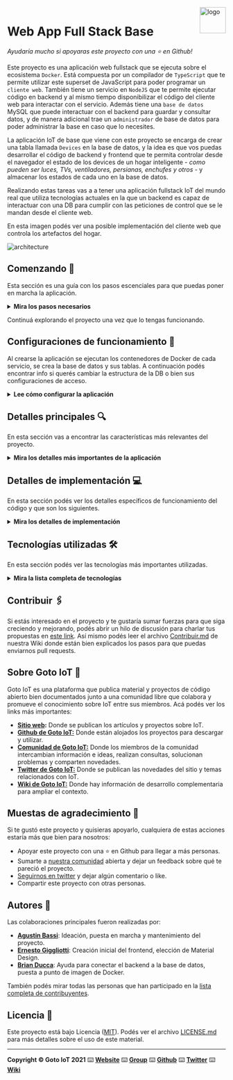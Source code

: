 <a href="https://www.gotoiot.com/">
    <img src="doc/gotoiot-logo.png" alt="logo" title="Goto IoT" align="right" width="60" height="60" />
</a>

Web App Full Stack Base
=======================

*Ayudaría mucho si apoyaras este proyecto con una ⭐ en Github!*

Este proyecto es una aplicación web fullstack que se ejecuta sobre el ecosistema `Docker`. Está compuesta por un compilador de `TypeScript` que te permite utilizar este superset de JavaScript para poder programar un `cliente web`. También tiene un servicio en `NodeJS` que te permite ejecutar código en backend y al mismo tiempo disponibilizar el código del cliente web para interactar con el servicio. Además tiene una `base de datos` MySQL que puede interactuar con el backend para guardar y consultar datos, y de manera adicional trae un `administrador` de base de datos para poder administrar la base en caso que lo necesites.

La aplicación IoT de base que viene con este proyecto se encarga de crear una tabla llamada `Devices` en la base de datos, y la idea es que vos puedas desarrollar el código de backend y frontend que te permita controlar desde el navegador el estado de los devices de un hogar inteligente - *como pueden ser luces, TVs, ventiladores, persianas, enchufes y otros* - y almacenar los estados de cada uno en la base de datos. 

Realizando estas tareas vas a a tener una aplicación fullstack IoT del mundo real que utiliza tecnologías actuales en la que un backend es capaz de interactuar con una DB para cumplir con las peticiones de control que se le mandan desde el cliente web.

En esta imagen podés ver una posible implementación del cliente web que controla los artefactos del hogar.

![architecture](doc/webapp-example-1.png)

## Comenzando 🚀

Esta sección es una guía con los pasos escenciales para que puedas poner en marcha la aplicación.

<details><summary><b>Mira los pasos necesarios</b></summary><br>

### Instalar las dependencias

Para correr este proyecto es necesario que instales `Docker` y `Docker Compose`. 

En [este artículo](https://www.gotoiot.com/pages/articles/docker_installation_linux/) publicado en nuestra web están los detalles para instalar Docker y Docker Compose en una máquina Linux. Si querés instalar ambas herramientas en una Raspberry Pi podés seguir [este artículo](https://www.gotoiot.com/pages/articles/rpi_docker_installation) de nuestra web que te muestra todos los pasos necesarios.

En caso que quieras instalar las herramientas en otra plataforma o tengas algún incoveniente, podes leer la documentación oficial de [Docker](https://docs.docker.com/get-docker/) y también la de [Docker Compose](https://docs.docker.com/compose/install/).

Continua con la descarga del código cuando tengas las dependencias instaladas y funcionando.

### Descargar el código

Para descargar el código, lo más conveniente es que realices un `fork` de este proyecto a tu cuenta personal haciendo click en [este link](https://github.com/gotoiot/app-fullstack-base/fork). Una vez que ya tengas el fork a tu cuenta, descargalo con este comando (acordate de poner tu usuario en el link):

```
git clone https://github.com/USER/app-fullstack-base.git
```

> En caso que no tengas una cuenta en Github podes clonar directamente este repo.

### Ejecutar la aplicación

Para ejecutar la aplicación tenes que correr el comando `docker-compose up` desde la raíz del proyecto. Este comando va a descargar las imágenes de Docker de node, de typescript, de la base datos y del admin de la DB, y luego ponerlas en funcionamiento. 

Para acceder al cliente web ingresa a a la URL [http://localhost:8000/](http://localhost:8000/) y para acceder al admin de la DB accedé a [localhost:8001/](http://localhost:8001/). 

Si pudiste acceder al cliente web y al administrador significa que la aplicación se encuentra corriendo bien. 

> Si te aparece un error la primera vez que corres la app, deteńe el proceso y volvé a iniciarla. Esto es debido a que el backend espera que la DB esté creada al iniciar, y en la primera ejecución puede no alcanzar a crearse. A partir de la segunda vez el problema queda solucionado.

</details>

Continuá explorando el proyecto una vez que lo tengas funcionando.

## Configuraciones de funcionamiento 🔩

Al crearse la aplicación se ejecutan los contenedores de Docker de cada servicio, se crea la base de datos y sus tablas. A continuación podés encontrar info si querés cambiar la estructura de la DB o bien sus configuraciones de acceso.

<details><summary><b>Lee cómo configurar la aplicación</b></summary><br>

### Configuración de la DB

Como ya comprobaste, para acceder PHPMyAdmin tenés que ingresar en la URL [localhost:8001/](http://localhost:8001/). En el login del administrador, el usuario para acceder a la db es `root` y contraseña es la variable `MYSQL_ROOT_PASSWORD` del archivo `docker-compose.yml`.

Para el caso del servicio de NodeJS que se comunica con la DB fijate que en el archivo `src/backend/mysql-connector.js` están los datos de acceso para ingresar a la base.

Si quisieras cambiar la contraseña, puertos, hostname u otras configuraciones de la DB deberías primero modificar el servicio de la DB en el archivo `docker-compose.yml` y luego actualizar las configuraciones para acceder desde PHPMyAdmin y el servicio de NodeJS.

### Estructura de la DB

Al iniciar el servicio de la base de datos, si esta no está creada toma el archivo que se encuentra en `db/dumps/smart_home.sql` para crear la base de datos automáticamente.

En ese archivo está la configuración de la tabla `Devices` y otras configuraciones más. Si quisieras cambiar algunas configuraciones deberías modificar este archivo y crear nuevamente la base de datos para que se tomen en cuenta los cambios.

Tené en cuenta que la base de datos se crea con permisos de superusuario por lo que no podrías borrar el directorio con tu usuario de sistema, para eso debés hacerlo con permisos de administrador. En ese caso podés ejecutar el comando `sudo rm -r db/data` para borrar el directorio completo.

</details>


## Detalles principales 🔍

En esta sección vas a encontrar las características más relevantes del proyecto.

<details><summary><b>Mira los detalles más importantes de la aplicación</b></summary><br>
<br>

### Arquitectura de la aplicación

Como ya pudiste ver, la aplicación se ejecuta sobre el ecosistema Docker, y en esta imagen podés ver el diagrama de arquitectura.

![architecture](doc/architecture.png)

### El cliente web

El cliente web es una Single Page Application que se comunica con el servicio en NodeJS mediante JSON a través de requests HTTP. Puede consultar el estado de dispositivos en la base de datos (por medio del servicio en NodeJS) y también cambiar el estado de los mismos. Los estilos del código están basados en **Material Design**.

### El servicio web

El servicio en **NodeJS** posee distintos endpoints para comunicarse con el cliente web mediante requests HTTP enviando **JSON** en cada transacción. Procesando estos requests es capaz de comunicarse con la base de datos para consultar y controlar el estado de los dispositivos, y devolverle una respuesta al cliente web también en formato JSON. Así mismo el servicio es capaz de servir el código del cliente web.

### La base de datos

La base de datos se comunica con el servicio de NodeJS y permite almacenar el estado de los dispositivos en la tabla **Devices**. Ejecuta un motor **MySQL versión 5.7** y permite que la comunicación con sus clientes pueda realizarse usando usuario y contraseña en texto plano. En versiones posteriores es necesario brindar claves de acceso, por este motivo la versión 5.7 es bastante utilizada para fases de desarrollo.

### El administrador de la DB

Para esta aplicación se usa **PHPMyAdmin**, que es un administrador de base de datos web muy utilizado y que podés utilizar en caso que quieras realizar operaciones con la base, como crear tablas, modificar columnas, hacer consultas y otras cosas más.

### El compilador de TypeScript

**TypeScript** es un lenguaje de programación libre y de código abierto desarrollado y mantenido por Microsoft. Es un superconjunto de JavaScript, que esencialmente añade tipos estáticos y objetos basados en clases. Para esta aplicación se usa un compilador de TypeScript basado en una imagen de [Harmish](https://hub.docker.com/r/harmish) en Dockerhub, y está configurado para monitorear en tiempo real los cambios que se realizan sobre el directorio **src/frontend/ts** y automáticamente generar código compilado a JavaScript en el directorio  **src/frontend/js**. Los mensajes del compilador aparecen automáticamente en la terminal al ejecutar el comando **docker-compose up**.

### Ejecución de servicios

Los servicios de la aplicación se ejecutan sobre **contenedores de Docker**, así se pueden desplegar de igual manera en diferentes plataformas. Los detalles sobre cómo funcionan los servicios los podés ver directamente en el archivo **docker-compose.yml**.

### Organización del proyecto

En la siguiente ilustración podés ver cómo está organizado el proyecto para que tengas en claro qué cosas hay en cada lugar.

```sh
├── db                          # directorio de la DB
│   ├── data                    # estructura y datos de la DB
│   └── dumps                   # directorio de estructuras de la DB
│       └── smart_home.sql      # estructura con la base de datos "smart_home"
├── doc                         # documentacion general del proyecto
└── src                         # directorio codigo fuente
│   ├── backend                 # directorio para el backend de la aplicacion
│   │   ├── index.js            # codigo principal del backend
│   │   ├── mysql-connector.js  # codigo de conexion a la base de datos
│   │   ├── package.json        # configuracion de proyecto NodeJS
│   │   └── package-lock.json   # configuracion de proyecto NodeJS
│   └── frontend                # directorio para el frontend de la aplicacion
│       ├── js                  # codigo javascript que se compila automáticamente
│       ├── static              # donde alojan archivos de estilos, imagenes, fuentes, etc.
│       ├── ts                  # donde se encuentra el codigo TypeScript a desarrollar
│       └── index.html          # archivo principal del cliente HTML
├── docker-compose.yml          # archivo donde se aloja la configuracion completa
├── README.md                   # este archivo
├── CHANGELOG.md                # archivo para guardar los cambios del proyecto
├── LICENSE.md                  # licencia del proyecto
```

> No olvides ir poniendo tus cambios en el archivo `CHANGELOG.md` a medida que avanzas en el proyecto.

</details>

## Detalles de implementación 💻

En esta sección podés ver los detalles específicos de funcionamiento del código y que son los siguientes.

<details><summary><b>Mira los detalles de implementación</b></summary><br>

### Agregar un dispositivo

Completá los pasos para agregar un dispositivo desde el cliente web.

### Frontend

Completá todos los detalles sobre cómo armaste el frontend, sus interacciones, etc.

### Backend

El backend implementa una API REST. La lógica relacionada al CRUD de los devices se divide en tres capas:
- devices/model.js: contiene las funciones que interactuan directamente con la fuente de datos. En este caso los datos se obtienen de un archivo local y todos los cambios se mantienen en RAM, no se vuelven a persistir.
- devices/middleware.js: contiene funciones encargadas de chequear la validez en cuanto a formato de los requests. Estas funciones van a ser llamadas al procesar los requests antes de efectivamente ejecutar la función que implementa la lógica de ese endpoint
- devices/controller.js: contiene las funciones que implementan la lógica propiamente dicha del endpoint.

<details><summary><b>Ver los endpoints disponibles</b></summary><br>

<summary>1) Obtener todos los dispositivos</summary>
<details>

* **URL:** /devices

* **Método:** `GET`
  
*  **Parámetros URL:** -

*  **Body:** -

* **Respuesta exitosa:**

  * **Código:** 200 <br />
    **Body:** array con todos los dispositivos
    <br>
    *Ejemplo*
    ```json
    [
        {
            "id": 1,
            "name": "Lámpara 1",
            "description": "Luz Living",
            "state": 1,
            "type": 0
        },
        {
            "id": 2,
            "name": "Lámpara 2",
            "description": "Luz Cocina",
            "state": 0,
            "type": 0
        }
    ]
    ```
 
* **Respuesta fallida:**

  * **Código:** 500 <br />
    **Body:** -
</details>

<summary>2) Obtener un dispositivo</summary>
<details>

* **URL:** /devices/:id

* **Método:** `GET`
  
*  **Parámetros URL:**
 
   `id=[number]`: ID del device que se está consultando.

*  **Body:** -

* **Respuesta exitosa:**

  * **Código:** 200 <br />
    **Body:** device con ID id
    <br>
    *Ejemplo*
    ```json
    {
        "id": 1,
        "name": "Lámpara 1",
        "description": "Luz Living",
        "state": 1,
        "type": 0
    }
    ```
 
* **Respuesta fallida:**

  * **Código:** 400 <br />
    **Body:** objeto indicando el error. Posibles errores:<br />
                - No se encuentra el id<br />
    <br>
    *Ejemplo*
    ```json
    {
        "errores": ["No se encuentra el id"]
    }
    ```
</details>

<summary>3) Modificar el estado de un dispositivo</summary>
<details>

* **URL:** /devices/state

* **Método:** `POST`
  
*  **Parámetros URL:** -

*  **Body:**
   
    **Obligatorios:**
 
   `id=[number]`: ID del device.<br/>
   `state=[number]`: número entre 0.0 y 1.0 que indica el estado del device.
   <br/>
   *Ejemplo*
    ```json
    {
        "id": 1,
        "state": 0.7
    }
    ```

* **Respuesta exitosa:**

  * **Código:** 200 <br />
    **Body:** device con el nuevo ID
    <br>
    *Ejemplo*
    ```json
    {
        "id": 1,
        "name": "Lámpara 1",
        "description": "Luz Living",
        "state": 0.7,
        "type": 0
    }
    ```
 
* **Respuesta fallida:**

  * **Código:** 400 <br />
    **Body:** objeto indicando el error. Posibles errores:<br />
                - No se encuentra el id<br />
                - Falta el campo id<br />
                - Falta el campo state<br />
                - state debe ser un número entre 0.0 y 1.0<br />
    <br>
    *Ejemplo*
    ```json
    {
        "errores": ["No se encuentra el id"]
    }
    ```
</details>

<summary>4) Crear un nuevo dispositivo</summary>
<details>

* **URL:** /devices

* **Método:** `POST`
  
*  **Parámetros URL:** -

*  **Body:**
   
    **Obligatorios:**
 
   `name=[string]`: nombre del nuevo device.<br/>
   `description=[string]`: descripción del nuevo device.<br/>
   `type=[number]`: tipo de dispositivo. 0 para dispositivo ON-OFF, 1 para dispositivo dimerizable.<br/>
   <br/>
   *Ejemplo*
    ```json
    {
        "name": "nombre",
        "description": "descripción",
        "type": 1
    }
    ```

* **Respuesta exitosa:**

  * **Código:** 200 <br />
    **Body:** device creado
    <br>
    *Ejemplo*
    ```json
    {
        "id": 1,
        "name": "Lámpara 1",
        "description": "Luz Living",
        "state": 0.7,
        "type": 0
    }
    ```
 
* **Respuesta fallida:**

  * **Código:** 500 <br />
    **Body:** -

  * **Código:** 400 <br />
    **Body:** objeto indicando el error. Posibles errores:<br />
                - Falta el campo name<br />
                - Falta el campo description<br />
                - Falta el campo type<br />
                - type debe valer 0 o 1<br />
    <br>
    *Ejemplo*
    ```json
    {
        "errores": ["type debe valer 0 o 1"]
    }
    ```
</details>

<summary>5) Modificar un dispositivo existente</summary>
<details>

* **URL:** /devices

* **Método:** `PATCH`
  
*  **Parámetros URL:** -

*  **Body:**
   
    **Obligatorios:**
 
   `id=[number]`: ID del device a modificar.<br/>
   `name=[string]`: nuevo nombre del device.<br/>
   `description=[string]`: nueva descripción del device.<br/>
   `state=[number]`: número entre 0.0 y 1.0 que indica el nuevo estado del device.<br/>
   <br/>
   *Ejemplo*
    ```json
    {
        "id": 34534534
        "name": "nombre",
        "description": "descripción",
        "state": 1
    }
    ```

* **Respuesta exitosa:**

  * **Código:** 200 <br />
    **Body:** device modificado
    <br>
    *Ejemplo*
    ```json
    {
        "id": 34534534,
        "name": "nombre",
        "description": "descripción",
        "state": 1,
        "type": 0
    }
    ```
 
* **Respuesta fallida:**

  * **Código:** 500 <br />
    **Body:** -

  * **Código:** 400 <br />
    **Body:** objeto indicando el error. Posibles errores:<br />
                - No se encuentra el id<br />
                - Falta el campo id<br />
                - Falta el campo name<br />
                - Falta el campo description<br />
                - Falta el campo state<br />
                - state debe ser un número entre 0.0 y 1.0<br />
    <br>
    *Ejemplo*
    ```json
    {
        "errores": ["No se encuentra el id"]
    }
    ```
</details>


<summary>6) Eliminar un dispositivo</summary>
<details>

* **URL:** /devices/:id

* **Método:** `DELETE`
  
*  **Parámetros URL:**
 
   `id=[number]`: ID del device que se quiere eliminar.

*  **Body:** -

* **Respuesta exitosa:**

  * **Código:** 200 <br />
    **Body:** ID eliminado
    <br>
    *Ejemplo*
    ```json
    {
        "id": 1,
    }
    ```
 
* **Respuesta fallida:**

  * **Código:** 400 <br />
    **Body:** objeto indicando el error. Posibles errores:<br />
                - No se encuentra el id<br />
    <br>
    *Ejemplo*
    ```json
    {
        "errores": ["No se encuentra el id"]
    }
    ```
</details>


</details>

</details>


## Tecnologías utilizadas 🛠️

En esta sección podés ver las tecnologías más importantes utilizadas.

<details><summary><b>Mira la lista completa de tecnologías</b></summary><br>

* [Docker](https://www.docker.com/) - Ecosistema que permite la ejecución de contenedores de software.
* [Docker Compose](https://docs.docker.com/compose/) - Herramienta que permite administrar múltiples contenedores de Docker.
* [Node JS](https://nodejs.org/es/) - Motor de ejecución de código JavaScript en backend.
* [MySQL](https://www.mysql.com/) - Base de datos para consultar y almacenar datos.
* [PHPMyAdmin](https://www.phpmyadmin.net/) - Administrador web de base de datos.
* [Material Design](https://material.io/design) - Bibliotecas de estilo responsive para aplicaciones web.
* [TypeScript](https://www.typescriptlang.org/) - Superset de JavaScript tipado y con clases.

</details>

## Contribuir 🖇️

Si estás interesado en el proyecto y te gustaría sumar fuerzas para que siga creciendo y mejorando, podés abrir un hilo de discusión para charlar tus propuestas en [este link](https://github.com/gotoiot/app-fullstack-base/issues/new). Así mismo podés leer el archivo [Contribuir.md](https://github.com/gotoiot/gotoiot-doc/wiki/Contribuir) de nuestra Wiki donde están bien explicados los pasos para que puedas enviarnos pull requests.

## Sobre Goto IoT 📖

Goto IoT es una plataforma que publica material y proyectos de código abierto bien documentados junto a una comunidad libre que colabora y promueve el conocimiento sobre IoT entre sus miembros. Acá podés ver los links más importantes:

* **[Sitio web](https://www.gotoiot.com/):** Donde se publican los artículos y proyectos sobre IoT. 
* **[Github de Goto IoT:](https://github.com/gotoiot)** Donde están alojados los proyectos para descargar y utilizar. 
* **[Comunidad de Goto IoT:](https://groups.google.com/g/gotoiot)** Donde los miembros de la comunidad intercambian información e ideas, realizan consultas, solucionan problemas y comparten novedades.
* **[Twitter de Goto IoT:](https://twitter.com/gotoiot)** Donde se publican las novedades del sitio y temas relacionados con IoT.
* **[Wiki de Goto IoT:](https://github.com/gotoiot/doc/wiki)** Donde hay información de desarrollo complementaria para ampliar el contexto.

## Muestas de agradecimiento 🎁

Si te gustó este proyecto y quisieras apoyarlo, cualquiera de estas acciones estaría más que bien para nosotros:

* Apoyar este proyecto con una ⭐ en Github para llegar a más personas.
* Sumarte a [nuestra comunidad](https://groups.google.com/g/gotoiot) abierta y dejar un feedback sobre qué te pareció el proyecto.
* [Seguirnos en twitter](https://github.com/gotoiot/doc/wiki) y dejar algún comentario o like.
* Compartir este proyecto con otras personas.

## Autores 👥

Las colaboraciones principales fueron realizadas por:

* **[Agustin Bassi](https://github.com/agustinBassi)**: Ideación, puesta en marcha y mantenimiento del proyecto.
* **[Ernesto Giggliotti](https://github.com/ernesto-g)**: Creación inicial del frontend, elección de Material Design.
* **[Brian Ducca](https://github.com/brianducca)**: Ayuda para conectar el backend a la base de datos, puesta a punto de imagen de Docker.

También podés mirar todas las personas que han participado en la [lista completa de contribuyentes](https://github.com/###/contributors).

## Licencia 📄

Este proyecto está bajo Licencia ([MIT](https://choosealicense.com/licenses/mit/)). Podés ver el archivo [LICENSE.md](LICENSE.md) para más detalles sobre el uso de este material.

---

**Copyright © Goto IoT 2021** ⌨️ [**Website**](https://www.gotoiot.com) ⌨️ [**Group**](https://groups.google.com/g/gotoiot) ⌨️ [**Github**](https://www.github.com/gotoiot) ⌨️ [**Twitter**](https://www.twitter.com/gotoiot) ⌨️ [**Wiki**](https://github.com/gotoiot/doc/wiki)
